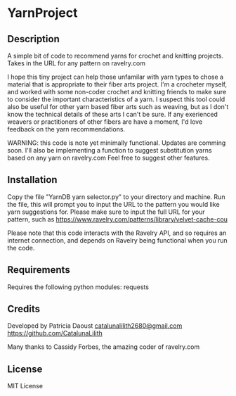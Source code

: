 # YarnProject

## Description
A simple bit of code to recommend yarns for crochet and knitting projects. 
Takes in the URL for any pattern on ravelry.com

I hope this tiny project can help those unfamilar with yarn types to chose a material that is appropriate to their fiber arts project. 
I'm a crocheter myself, and worked with some non-coder crochet and knitting friends to make sure to consider the important characteristics of a yarn. 
I suspect this tool could also be useful for other yarn based fiber arts such as weaving, but as I don't know the technical details of these arts I can't be sure. If any exerienced weavers or practitioners of other fibers are have a moment, I'd love feedback on the yarn recommendations. 

WARNING: this code is note yet minimally functional. Updates are comming soon.
I'll also be implementing a function to suggest substitution yarns based on any yarn on ravelry.com
Feel free to suggest other features.

## Installation
Copy the file "YarnDB yarn selector.py" to your directory and machine. 
Run the file, this will prompt you to input the URL to the pattern you would like yarn suggestions for.
Please make sure to input the full URL for your pattern, such as https://www.ravelry.com/patterns/library/velvet-cache-cou

Please note that this code interacts with the Ravelry API, and so requires an internet connection, and depends on Ravelry being functional when you run the code. 

## Requirements
Requires the following python modules:
requests

## Credits
Developed by
Patricia Daoust catalunalilith2680@gmail.com https://github.com/CatalunaLilith

Many thanks to Cassidy Forbes, the amazing coder of ravelry.com

## License 
MIT License
